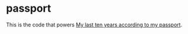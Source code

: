 # passport

This is the code that powers [My last ten years according to my passport](http://passport.thatsaspicymeatball.com/).